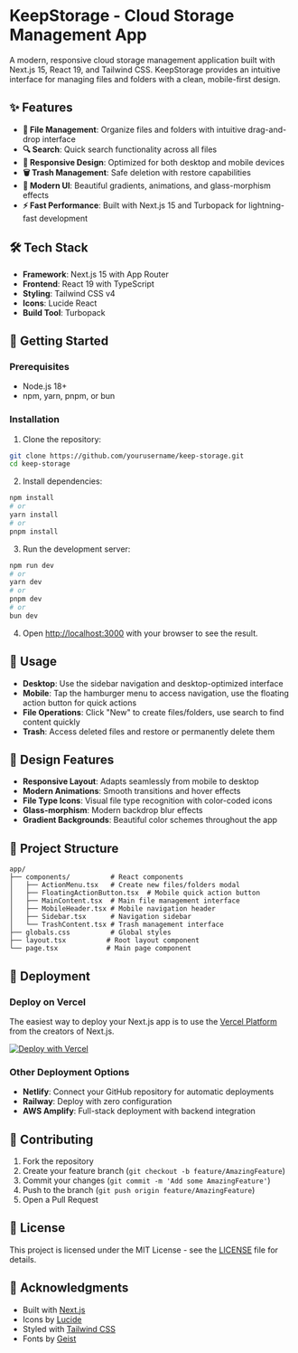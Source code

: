 # KeepStorage - Cloud Storage Management App

A modern, responsive cloud storage management application built with Next.js 15, React 19, and Tailwind CSS. KeepStorage provides an intuitive interface for managing files and folders with a clean, mobile-first design.

## ✨ Features

- **📁 File Management**: Organize files and folders with intuitive drag-and-drop interface
- **🔍 Search**: Quick search functionality across all files
- **📱 Responsive Design**: Optimized for both desktop and mobile devices
- **🗑️ Trash Management**: Safe deletion with restore capabilities
- **🎨 Modern UI**: Beautiful gradients, animations, and glass-morphism effects
- **⚡ Fast Performance**: Built with Next.js 15 and Turbopack for lightning-fast development

## 🛠️ Tech Stack

- **Framework**: Next.js 15 with App Router
- **Frontend**: React 19 with TypeScript
- **Styling**: Tailwind CSS v4
- **Icons**: Lucide React
- **Build Tool**: Turbopack

## 🚀 Getting Started

### Prerequisites

- Node.js 18+ 
- npm, yarn, pnpm, or bun

### Installation

1. Clone the repository:
```bash
git clone https://github.com/yourusername/keep-storage.git
cd keep-storage
```

2. Install dependencies:
```bash
npm install
# or
yarn install
# or
pnpm install
```

3. Run the development server:
```bash
npm run dev
# or
yarn dev
# or
pnpm dev
# or
bun dev
```

4. Open [http://localhost:3000](http://localhost:3000) with your browser to see the result.

## 📱 Usage

- **Desktop**: Use the sidebar navigation and desktop-optimized interface
- **Mobile**: Tap the hamburger menu to access navigation, use the floating action button for quick actions
- **File Operations**: Click "New" to create files/folders, use search to find content quickly
- **Trash**: Access deleted files and restore or permanently delete them

## 🎨 Design Features

- **Responsive Layout**: Adapts seamlessly from mobile to desktop
- **Modern Animations**: Smooth transitions and hover effects
- **File Type Icons**: Visual file type recognition with color-coded icons
- **Glass-morphism**: Modern backdrop blur effects
- **Gradient Backgrounds**: Beautiful color schemes throughout the app

## 📁 Project Structure

```
app/
├── components/          # React components
│   ├── ActionMenu.tsx   # Create new files/folders modal
│   ├── FloatingActionButton.tsx  # Mobile quick action button
│   ├── MainContent.tsx  # Main file management interface
│   ├── MobileHeader.tsx # Mobile navigation header
│   ├── Sidebar.tsx      # Navigation sidebar
│   └── TrashContent.tsx # Trash management interface
├── globals.css          # Global styles
├── layout.tsx          # Root layout component
└── page.tsx            # Main page component
```

## 🚀 Deployment

### Deploy on Vercel

The easiest way to deploy your Next.js app is to use the [Vercel Platform](https://vercel.com/new?utm_medium=default-template&filter=next.js&utm_source=create-next-app&utm_campaign=create-next-app-readme) from the creators of Next.js.

[![Deploy with Vercel](https://vercel.com/button)](https://vercel.com/new/clone?repository-url=https://github.com/yourusername/keep-storage)

### Other Deployment Options

- **Netlify**: Connect your GitHub repository for automatic deployments
- **Railway**: Deploy with zero configuration
- **AWS Amplify**: Full-stack deployment with backend integration

## 🤝 Contributing

1. Fork the repository
2. Create your feature branch (`git checkout -b feature/AmazingFeature`)
3. Commit your changes (`git commit -m 'Add some AmazingFeature'`)
4. Push to the branch (`git push origin feature/AmazingFeature`)
5. Open a Pull Request

## 📄 License

This project is licensed under the MIT License - see the [LICENSE](LICENSE) file for details.

## 🙏 Acknowledgments

- Built with [Next.js](https://nextjs.org/)
- Icons by [Lucide](https://lucide.dev/)
- Styled with [Tailwind CSS](https://tailwindcss.com/)
- Fonts by [Geist](https://vercel.com/font)
